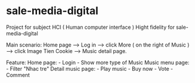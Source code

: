 # sale-media-digital
Project for subject HCI ( Human computer interface )
Hight fidelity for sale-media-digital

Main scenario:
  Home page --> Log in --> click More ( on the right of Music ) --> click Image Tien Cookie --> Music detail page.

Feature:
  Home page:
    - Login 
    - Show more type of Music
  Music menu page:
    - Filter "Nhac tre"
  Detail music page:
    - Play music
    - Buy now
    - Vote
    - Comment
    
  
